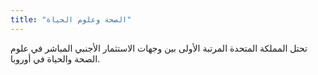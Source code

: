 ```yaml
---
title: "الصحة وعلوم الحياة"
---
```


تحتل المملكة المتحدة المرتبة الأولى بين وجهات الاستثمار الأجنبي المباشر في علوم الصحة والحياة في أوروبا.
